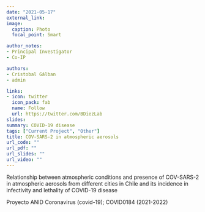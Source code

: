 ```yaml
---
date: "2021-05-17"
external_link: 
image:
  caption: Photo 
  focal_point: Smart

author_notes:
- Principal Investigator
- Co-IP

authors:
- Cristobal Gálban
- admin

links:
- icon: twitter
  icon_pack: fab
  name: Follow
  url: https://twitter.com/BDiezLab
slides: 
summary: COVID-19 disease
tags: ["Current Project", "Other"]
title: COV-SARS-2 in atmospheric aerosols
url_code: ""
url_pdf: ""
url_slides: ""
url_video: ""
---
```


Relationship between atmospheric conditions and presence of COV-SARS-2 in atmospheric aerosols from different cities in Chile and its incidence in infectivity and lethality of COVID-19 disease


Proyecto ANID Coronavirus (covid-19); COVID0184 (2021-2022)